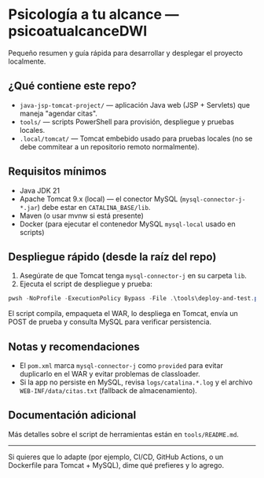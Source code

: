 # Psicología a tu alcance — psicoatualcanceDWI

Pequeño resumen y guía rápida para desarrollar y desplegar el proyecto localmente.

## ¿Qué contiene este repo?
- `java-jsp-tomcat-project/` — aplicación Java web (JSP + Servlets) que maneja "agendar citas".
- `tools/` — scripts PowerShell para provisión, despliegue y pruebas locales.
- `.local/tomcat/` — Tomcat embebido usado para pruebas locales (no se debe commitear a un repositorio remoto normalmente).

## Requisitos mínimos
- Java JDK 21
- Apache Tomcat 9.x (local) — el conector MySQL (`mysql-connector-j-*.jar`) debe estar en `CATALINA_BASE/lib`.
- Maven (o usar mvnw si está presente)
- Docker (para ejecutar el contenedor MySQL `mysql-local` usado en scripts)

## Despliegue rápido (desde la raíz del repo)
1. Asegúrate de que Tomcat tenga `mysql-connector-j` en su carpeta `lib`.
2. Ejecuta el script de despliegue y prueba:

```powershell
pwsh -NoProfile -ExecutionPolicy Bypass -File .\tools\deploy-and-test.ps1
```

El script compila, empaqueta el WAR, lo despliega en Tomcat, envía un POST de prueba y consulta MySQL para verificar persistencia.

## Notas y recomendaciones
- El `pom.xml` marca `mysql-connector-j` como `provided` para evitar duplicarlo en el WAR y evitar problemas de classloader.
- Si la app no persiste en MySQL, revisa `logs/catalina.*.log` y el archivo `WEB-INF/data/citas.txt` (fallback de almacenamiento).

## Documentación adicional
Más detalles sobre el script de herramientas están en `tools/README.md`.

---
Si quieres que lo adapte (por ejemplo, CI/CD, GitHub Actions, o un Dockerfile para Tomcat + MySQL), dime qué prefieres y lo agrego.